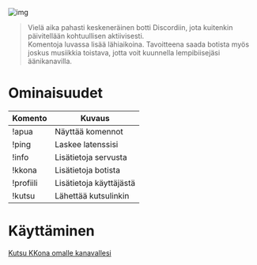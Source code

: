 ![img](https://imgur.com/fFSAYJU.png)

> Vielä aika pahasti keskeneräinen botti Discordiin, jota kuitenkin päivitellään kohtuullisen aktiivisesti.<br />
> Komentoja luvassa lisää lähiaikoina. Tavoitteena saada botista myös joskus musiikkia toistava, jotta voit kuunnella lempibiisejäsi äänikanavilla.

# Ominaisuudet

| Komento |  Kuvaus |
| --- | --- |
| !apua | Näyttää komennot |
| !ping | Laskee latenssisi |
| !info | Lisätietoja servusta |
| !kkona | Lisätietoja botista |
| !profiili | Lisätietoja käyttäjästä |
| !kutsu | Lähettää kutsulinkin |

# Käyttäminen

[Kutsu KKona omalle kanavallesi](https://discordapp.com/api/oauth2/authorize?client_id=424343317854289943&permissions=8&scope=bot)
